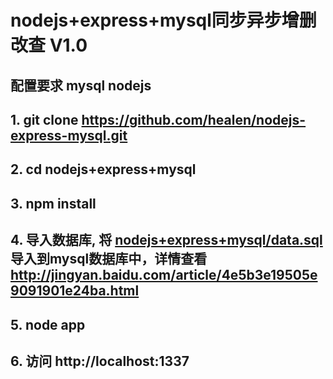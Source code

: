 nodejs+express+mysql同步异步增删改查 V1.0
===================================

## 配置要求 mysql nodejs

## 1. git clone https://github.com/healen/nodejs-express-mysql.git

## 2. cd nodejs+express+mysql

## 3. npm install 


## 4. 导入数据库, 将 [nodejs+express+mysql/data.sql]() 导入到mysql数据库中，详情查看 http://jingyan.baidu.com/article/4e5b3e19505e9091901e24ba.html


## 5. node app

## 6. 访问 http://localhost:1337






